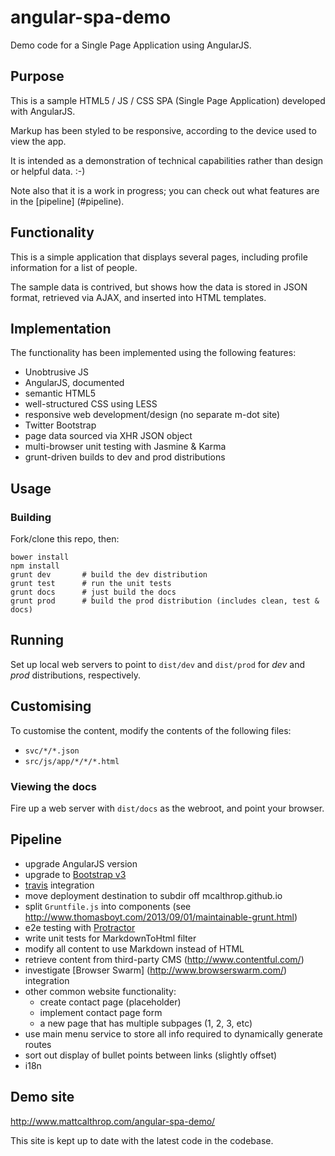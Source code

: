angular-spa-demo
================

Demo code for a Single Page Application using AngularJS.

## Purpose

This is a sample HTML5 / JS / CSS SPA (Single Page Application) developed with AngularJS.

Markup has been styled to be responsive, according to the device used to view the app.

It is intended as a demonstration of technical capabilities rather than design or helpful data. :-)

Note also that it is a work in progress; you can check out what features are in the [pipeline] (#pipeline).

## Functionality

This is a simple application that displays several pages, including profile information for a list of people.

The sample data is contrived, but shows how the data is stored in JSON format, retrieved via AJAX,
and inserted into HTML templates.

## Implementation

The functionality has been implemented using the following features:
* Unobtrusive JS
* AngularJS, documented
* semantic HTML5
* well-structured CSS using LESS
* responsive web development/design (no separate m-dot site)
* Twitter Bootstrap
* page data sourced via XHR JSON object
* multi-browser unit testing with Jasmine & Karma
* grunt-driven builds to dev and prod distributions

## Usage

### Building

Fork/clone this repo, then:
```
bower install
npm install
grunt dev       # build the dev distribution
grunt test      # run the unit tests
grunt docs      # just build the docs
grunt prod      # build the prod distribution (includes clean, test & docs)
```

## Running

Set up local web servers to point to `dist/dev` and `dist/prod` for _dev_ and _prod_ distributions, respectively.

## Customising

To customise the content, modify the contents of the following files:
* `svc/*/*.json`
* `src/js/app/*/*/*.html`

### Viewing the docs

Fire up a web server with `dist/docs` as the webroot, and point your browser.

## Pipeline

- upgrade AngularJS version
- upgrade to [Bootstrap v3](http://getbootstrap.com/getting-started/#download)
- [travis](https://travis-ci.org/) integration
- move deployment destination to subdir off mcalthrop.github.io
- split `Gruntfile.js` into components (see http://www.thomasboyt.com/2013/09/01/maintainable-grunt.html)
- e2e testing with [Protractor](https://github.com/angular/protractor)
- write unit tests for MarkdownToHtml filter
- modify all content to use Markdown instead of HTML
- retrieve content from third-party CMS (http://www.contentful.com/)
- investigate [Browser Swarm] (http://www.browserswarm.com/) integration
- other common website functionality:
  - create contact page (placeholder)
  - implement contact page form
  - a new page that has multiple subpages (1, 2, 3, etc)
- use main menu service to store all info required to dynamically generate routes
- sort out display of bullet points between links (slightly offset)
- i18n

## Demo site
http://www.mattcalthrop.com/angular-spa-demo/

This site is kept up to date with the latest code in the codebase.
